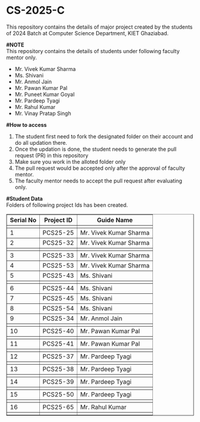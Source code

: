# CS-2025-C
This repository contains the details of major project created by the students of 2024 Batch at Computer Science Department, KIET Ghaziabad.<br>

<b>#NOTE</b><br>
This repository contains the details of students under following faculty mentor only.
<ul>
<li>Mr. Vivek Kumar Sharma</li>
<li>Ms. Shivani</li>
<li>Mr. Anmol Jain</li>
<li>Mr. Pawan Kumar Pal</li>
<li>Mr. Puneet Kumar Goyal</li>
<li>Mr. Pardeep Tyagi</li>
<li>Mr. Rahul Kumar</li>
<li>Mr. Vinay Pratap Singh</li>
  </ul>
<b>#How to access</b><br>
<ol>
  <li>The student first need to fork the designated folder on their account and do all updation there.</li>
  <li>Once the updation is done, the student needs to generate the pull request (PR) in this repository</li>
  <li>Make sure you work in the alloted folder only</li>
  <li>The pull request would be accepted only after the approval of faculty mentor.</li>
  <li>The faculty mentor needs to accept the pull request after evaluating only.</li>
 </ol>

<b>#Student Data</b><br>
Folders of following project Ids has been created.<br>
<table border="1">
  <thead>
    <tr>
      <th>Serial No</th>
      <th>Project ID</th>
      <th>Guide Name</th>
    </tr>
  </thead>
  <tbody>
    <tr>
      <td></td> <!-- Blank Serial No for the first blank row -->
      <td></td>
      <td></td>
    </tr>
    <tr>
      <td>1</td>
      <td>PCS25-25</td>
      <td>Mr. Vivek Kumar Sharma</td>
    </tr>
    <tr>
      <td>2</td>
      <td>PCS25-32</td>
      <td>Mr. Vivek Kumar Sharma</td>
    </tr>
    <tr>
      <td></td> <!-- Blank Serial No for the second blank row -->
      <td></td>
      <td></td>
    </tr>
    <tr>
      <td>3</td>
      <td>PCS25-33</td>
      <td>Mr. Vivek Kumar Sharma</td>
    </tr>
    <tr>
      <td>4</td>
      <td>PCS25-53</td>
      <td>Mr. Vivek Kumar Sharma</td>
    </tr>
    <tr>
      <td>5</td>
      <td>PCS25-43</td>
      <td>Ms. Shivani</td>
    </tr>
    <tr>
      <td></td> <!-- Blank Serial No for the third blank row -->
      <td></td>
      <td></td>
    </tr>
    <tr>
      <td>6</td>
      <td>PCS25-44</td>
      <td>Ms. Shivani</td>
    </tr>
    <tr>
      <td>7</td>
      <td>PCS25-45</td>
      <td>Ms. Shivani</td>
    </tr>
    <tr>
      <td>8</td>
      <td>PCS25-54</td>
      <td>Ms. Shivani</td>
    </tr>
<tr>
    <td>9</td>
    <td>PCS25-34</td>
    <td>Mr. Anmol Jain</td>
</tr>
<tr>
    <td></td>
    <td></td>
    <td></td>
</tr>
<tr>
    <td>10</td>
    <td>PCS25-40</td>
    <td>Mr. Pawan Kumar Pal</td>
</tr>
<tr>
    <td></td>
    <td></td>
    <td></td>
</tr>
<tr>
    <td>11</td>
    <td>PCS25-41</td>
    <td>Mr. Pawan Kumar Pal</td>
</tr>
<tr>
    <td></td>
    <td></td>
    <td></td>
</tr>
<tr>
    <td>12</td>
    <td>PCS25-37</td>
    <td>Mr. Pardeep Tyagi</td>
</tr>
<tr>
    <td></td>
    <td></td>
    <td></td>
</tr>
<tr>
    <td>13</td>
    <td>PCS25-38</td>
    <td>Mr. Pardeep Tyagi</td>
</tr>
<tr>
    <td></td>
    <td></td>
    <td></td>
</tr>
<tr>
    <td>14</td>
    <td>PCS25-39</td>
    <td>Mr. Pardeep Tyagi</td>
</tr>
<tr>
    <td></td>
    <td></td>
    <td></td>
</tr>
<tr>
    <td>15</td>
    <td>PCS25-50</td>
    <td>Mr. Pardeep Tyagi</td>
</tr>
<tr>
    <td></td>
    <td></td>
    <td></td>
</tr>
<tr>
    <td>16</td>
    <td>PCS25-65</td>
    <td>Mr. Rahul Kumar</td>
</tr>
<tr>
    <td></td>
    <td></td>
    <td></td>
</tr>

